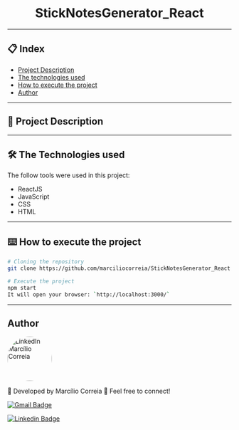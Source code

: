 <h1 align="center">StickNotesGenerator_React</h1>

---
## 📋 Index
- [Project Description](#-Project-Description)
- [The technologies used](#-The-Technologies-used)
- [How to execute the project](#-How-to-execute-the-project)
- [Author](#-Author)

---
<a name="-Project-Description"></a>
## 🚀 Project Description
<p></p>

--- 
<a name="-The-Technologies-used"></a>
## 🛠️ The Technologies used 

The follow tools were used in this project:
* ReactJS
* JavaScript
* CSS
* HTML

---
<a name="-How-to-execute-the-project"></a>
## ⌨️ How to execute the project

```bash
# Cloning the repository
git clone https://github.com/marciliocorreia/StickNotesGenerator_React

# Execute the project
npm start
It will open your browser: `http://localhost:3000/`
```

---
<a name="-Author"></a>
## Author
<a href="https://www.linkedin.com/in/marciliocorreia/" title="MarcilioCorreia"><img style="border-radius: 50%;" src="https://avatars0.githubusercontent.com/u/49158754?s=460&u=8d2c3e8f7e3441a6b150758a720e7e4379e36407&v=4" width="100px;" alt="LinkedIn Marcílio Correia"/></a>

🚀 Developed by Marcílio Correia 👋 Feel free to connect!


[![Gmail Badge](https://img.shields.io/badge/-marcilio.msc@gmail.com-c14438?style=flat-square&logo=Gmail&logoColor=white&link=mailto:marcilio.msc@gmail.com)](mailto:marcilio.msc@gmail.com)


<a href="https://www.linkedin.com/in/marciliocorreia/">![Linkedin Badge](https://img.shields.io/badge/linkedin-%230077B5.svg?&style=for-the-badge&logo=linkedin&logoColor=white&link=https://www.linkedin.com/in/marciliocorreia/)</a>

